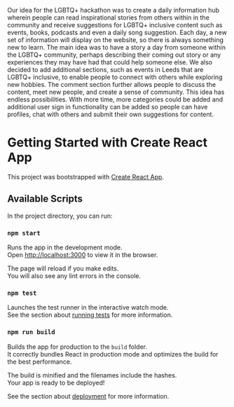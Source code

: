 Our idea for the LGBTQ+ hackathon was to create a daily information hub wherein people can read inspirational stories from others within in the community and receive suggestions for LGBTQ+ inclusive content such as events, books, podcasts and even a daily song suggestion.
Each day, a new set of information will display on the website, so there is always something new to learn. The main idea was to have a story a day from someone within the LGBTQ+ community, perhaps describing their coming out story or any experiences they may have had that could help someone else.
We also decided to add additional sections, such as events in Leeds that are LGBTQ+ inclusive, to enable people to connect with others while exploring new hobbies. The comment section further allows people to discuss the content, meet new people, and create a sense of community.
This idea has endless possibilities. With more time, more categories could be added and additional user sign in functionality can be added so people can have profiles, chat with others and submit their own suggestions for content.


# Getting Started with Create React App

This project was bootstrapped with [Create React App](https://github.com/facebook/create-react-app).

## Available Scripts

In the project directory, you can run:

### `npm start`

Runs the app in the development mode.\
Open [http://localhost:3000](http://localhost:3000) to view it in the browser.

The page will reload if you make edits.\
You will also see any lint errors in the console.

### `npm test`

Launches the test runner in the interactive watch mode.\
See the section about [running tests](https://facebook.github.io/create-react-app/docs/running-tests) for more information.

### `npm run build`

Builds the app for production to the `build` folder.\
It correctly bundles React in production mode and optimizes the build for the best performance.

The build is minified and the filenames include the hashes.\
Your app is ready to be deployed!

See the section about [deployment](https://facebook.github.io/create-react-app/docs/deployment) for more information.
